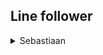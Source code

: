 ## Line follower
<details>
<summary>
    Sebastiaan
</summary>

### Using the Robot

To use the robot, place it in the parking space with the color sensor facing the large black square, and the sensor should be just within the parking space.
Then, turn on both switches of the robot. From now on, you can observe it's movemet whenever the flag goes up.

## Features
The robot has the following functions:
- Start procedure: using a distance sensor to detect the flag leaving it's sight.
- In the start procedure, an object must be picked up with the gripper.
- Line following using light sensors.
- Smoothly going around any obstacles in the way.
- Turns are executed using the rotation sensors
- At the end, the robot must drop its object onto another large black square
</details>
